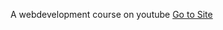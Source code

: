 A webdevelopment course on youtube
<a href="https://www.youtube.com/playlist?list=PLu0W_9lII9agq5TrH9XLIKQvv0iaF2X3w">Go to Site</a>